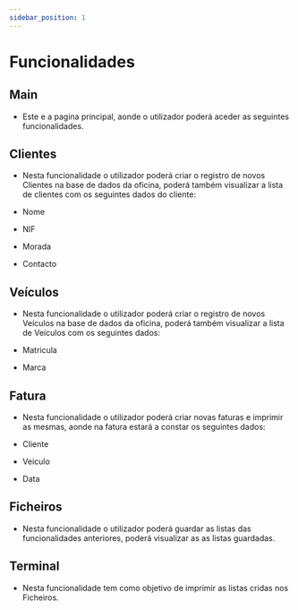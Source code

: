 ```yaml
---
sidebar_position: 1
---
```


# Funcionalidades

## Main
- Este e a pagina principal, aonde o utilizador poderá aceder as seguintes funcionalidades.

## Clientes
- Nesta funcionalidade o utilizador poderá criar o registro de novos Clientes na base de dados da oficina, poderá também visualizar a lista de clientes com os seguintes dados do cliente:

- Nome
- NIF
- Morada
- Contacto

## Veículos
- Nesta funcionalidade o utilizador poderá criar o registro de novos Veículos na base de dados da oficina, poderá também visualizar a lista de Veículos com os seguintes dados:

- Matricula
- Marca

## Fatura
- Nesta funcionalidade o utilizador poderá criar novas faturas e imprimir as mesmas, aonde na fatura estará a constar os seguintes dados:

- Cliente
- Veiculo
- Data

## Ficheiros
- Nesta funcionalidade o utilizador poderá guardar as listas das funcionalidades anteriores, poderá visualizar as as listas guardadas.

## Terminal
- Nesta funcionalidade tem como objetivo de imprimir as listas cridas nos Ficheiros.
